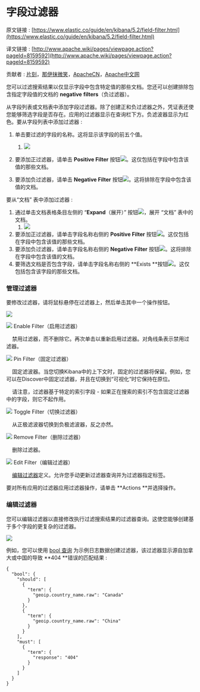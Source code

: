 # 字段过滤器

原文链接 : [https://www.elastic.co/guide/en/kibana/5.2/field-filter.html](https://www.elastic.co/guide/en/kibana/5.2/field-filter.html)

译文链接 : [http://www.apache.wiki/pages/viewpage.action?pageId=8159592](http://www.apache.wiki/pages/viewpage.action?pageId=8159592)

贡献者 : [片刻](/display/~jiangzhonglian)，[那伊抹微笑](/display/~wangyangting)，[ApacheCN](/display/~apachecn)，[Apache中文网](/display/~apachechina)

您可以过滤搜索结果以仅显示字段中包含特定值的那些文档。您还可以创建排除包含指定字段值的文档的 **negative** **filters**（负过滤器）。

从字段列表或文档表中添加字段过滤器。除了创建正和负过滤器之外，凭证表还使您能够筛选字段是否存在。应用的过滤器显示在查询栏下方。负滤波器显示为红色。要从字段列表中添加过滤器 : 

1.  单击要过滤的字段的名称。这将显示该字段的前五个值。
    1.  ![](/download/thumbnails/8159592/image2017-3-7%2016%3A40%3A15.png?version=1&modificationDate=1488876015000&api=v2)

2.  要添加正过滤器，请单击 **Positive Filter** 按钮![](/download/attachments/8159592/image2017-3-7%2016%3A41%3A4.png?version=1&modificationDate=1488876064000&api=v2)。这仅包括在字段中包含该值的那些文档。
3.  要添加负过滤器，请单击 **Negative Filter** 按钮![](/download/attachments/8159592/image2017-3-7%2016%3A41%3A17.png?version=1&modificationDate=1488876077000&api=v2)。这将排除在字段中包含该值的文档。

要从“文档” 表中添加过滤器 : 

1.  通过单击文档表格条目左侧的 “**Expand**（展开）” 按钮![](/download/attachments/8159592/image2017-3-7%2016%3A42%3A2.png?version=1&modificationDate=1488876122000&api=v2)，展开 “文档” 表中的文档。
    1.  ![](/download/attachments/8159592/image2017-3-7%2016%3A42%3A15.png?version=1&modificationDate=1488876135000&api=v2)
2.  要添加正过滤器，请单击字段名称右侧的 **Positive Filter** 按钮![](/download/attachments/8159592/image2017-3-7%2016%3A41%3A4.png?version=1&modificationDate=1488876064000&api=v2)。这仅包括在字段中包含该值的那些文档。
3.  要添加负过滤器，请单击字段名称右侧的 **Negative Filter** 按钮![](/download/attachments/8159592/image2017-3-7%2016%3A41%3A17.png?version=1&modificationDate=1488876077000&api=v2)。这将排除在字段中包含该值的文档。
4.  要筛选文档是否包含字段，请单击字段名称右侧的 **Exists **按钮![](/download/attachments/8159592/image2017-3-7%2016%3A43%3A40.png?version=1&modificationDate=1488876220000&api=v2)。这仅包括包含该字段的那些文档。

### 管理过滤器

要修改过滤器，请将鼠标悬停在过滤器上，然后单击其中一个操作按钮。

![](/download/attachments/8159592/image2017-3-7%2016%3A45%3A15.png?version=1&modificationDate=1488876315000&api=v2)

![](/download/attachments/8159592/image2017-3-7%2016%3A46%3A27.png?version=1&modificationDate=1488876387000&api=v2) Enable Filter（启用过滤器）

    禁用过滤器，而不删除它。再次单击以重新启用过滤器。对角线条表示禁用过滤器。

![](/download/attachments/8159592/image2017-3-7%2016%3A47%3A3.png?version=1&modificationDate=1488876423000&api=v2) Pin Filter（固定过滤器）

    固定滤波器。当您切换Kibana中的上下文时，固定的过滤器将保留。例如，您可以在Discover中固定过滤器，并且在切换到“可视化”时它保持在原位。

    请注意，过滤器基于特定的索引字段 - 如果正在搜索的索引不包含固定过滤器中的字段，则它不起作用。

![](/download/attachments/8159592/image2017-3-7%2016%3A47%3A14.png?version=1&modificationDate=1488876434000&api=v2) Toggle Filter（切换过滤器）

    从正极滤波器切换到负极滤波器，反之亦然。

![](/download/attachments/8159592/image2017-3-7%2016%3A47%3A22.png?version=1&modificationDate=1488876442000&api=v2) Remove Filter（删除过滤器）

    删除过滤器。

![](/download/attachments/8159592/image2017-3-7%2016%3A47%3A37.png?version=1&modificationDate=1488876457000&api=v2) Edit Filter（编辑过滤器）

    [编辑过滤器](https://www.elastic.co/guide/en/kibana/5.2/field-filter.html#filter-edit)定义。允许您手动更新过滤器查询并为过滤器指定标签。

要对所有应用的过滤器应用过滤器操作，请单击 **Actions **并选择操作。

### 编辑过滤器

您可以编辑过滤器以直接修改执行过滤搜索结果的过滤器查询。这使您能够创建基于多个字段的更复杂的过滤器。

![](/download/attachments/8159592/image2017-3-7%2016%3A51%3A8.png?version=1&modificationDate=1488876668000&api=v2)

例如，您可以使用 [bool 查询](https://www.elastic.co/guide/en/elasticsearch/reference/5.2//query-dsl-bool-query.html) 为示例日志数据创建过滤器，该过滤器显示源自加拿大或中国的导致 **404 **错误的匹配结果 : 

```
{
  "bool": {
    "should": [
      {
        "term": {
          "geoip.country_name.raw": "Canada"
        }
      },
      {
        "term": {
          "geoip.country_name.raw": "China"
        }
      }
    ],
    "must": [
      {
        "term": {
          "response": "404"
        }
      }
    ]
  }
}
```